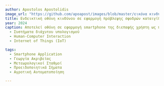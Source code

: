 ```yaml
---
author: Apostolos Apostolidis
image_url: "https://github.com/apoapost/images/blob/master/εικόνα κινδύνου.jpeg"
title: Ενδεικτική οθόνη κινδύνου σε εφαρμογή πρόβλεψης σφοδρών καταιγίδων
year: 2024
caption: Αποτελεί οθόνη σε εφαρμογή smartphone της διεπαφής χρήστη ως προειδοποίηση για επικείμενη σφοδρή καταιγίδα στην περιοχή.
  - Συστήματα διάχυτου υπολογισμού
  - Human-Computer Interaction
  - Internet of Things (IoT)

tags:
  - Smartphone Application
  - Γεωργία Ακριβείας
  - Μετεωρολογικοί Σταθμοί
  - Προειδοποιητικά Σήματα
  - Αγροτική Αυτοματοποίηση

---
```

